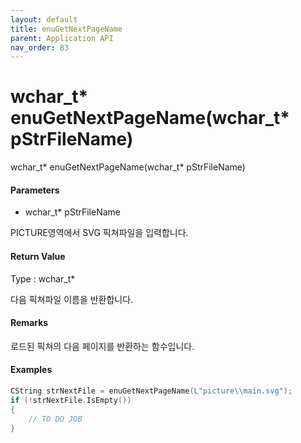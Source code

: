 ```yaml
---
layout: default
title: enuGetNextPageName
parent: Application API
nav_order: 83
---
```

# wchar\_t\* enuGetNextPageName\(wchar\_t\* pStrFileName\)

wchar\_t\* enuGetNextPageName\(wchar\_t\* pStrFileName\)

#### Parameters

* wchar\_t\* pStrFileName

PICTURE영역에서 SVG 픽쳐파일을 입력합니다.

#### Return Value

Type : wchar\_t\*

다음 픽쳐파일 이름을 반환합니다.

#### Remarks

로드된 픽쳐의 다음 페이지를 반환하는 함수입니다.

#### Examples

```cpp
CString strNextFile = enuGetNextPageName(L"picture\\main.svg");
if (!strNextFile.IsEmpty())
{
    // TO DO JOB
}
```




